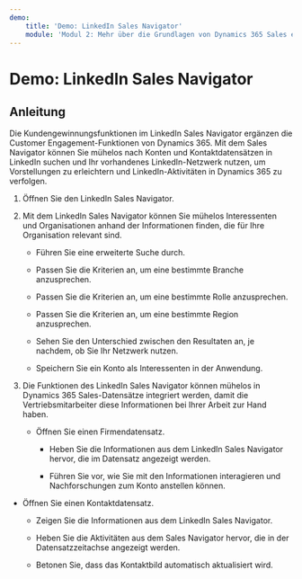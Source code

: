 ```yaml
---
demo:
    title: 'Demo: LinkedIn Sales Navigator'
    module: 'Modul 2: Mehr über die Grundlagen von Dynamics 365 Sales erfahren'
---
```


# Demo: LinkedIn Sales Navigator

## Anleitung

Die Kundengewinnungsfunktionen im LinkedIn Sales Navigator ergänzen die Customer Engagement-Funktionen von Dynamics 365. Mit dem Sales Navigator können Sie mühelos nach Konten und Kontaktdatensätzen in LinkedIn suchen und Ihr vorhandenes LinkedIn-Netzwerk nutzen, um Vorstellungen zu erleichtern und LinkedIn-Aktivitäten in Dynamics 365 zu verfolgen. 

1. Öffnen Sie den LinkedIn Sales Navigator. 

2. Mit dem LinkedIn Sales Navigator können Sie mühelos Interessenten und Organisationen anhand der Informationen finden, die für Ihre Organisation relevant sind. 

	- Führen Sie eine erweiterte Suche durch.

	- Passen Sie die Kriterien an, um eine bestimmte Branche anzusprechen.

	- Passen Sie die Kriterien an, um eine bestimmte Rolle anzusprechen.

	- Passen Sie die Kriterien an, um eine bestimmte Region anzusprechen. 

	- Sehen Sie den Unterschied zwischen den Resultaten an, je nachdem, ob Sie Ihr Netzwerk nutzen. 

	- Speichern Sie ein Konto als Interessenten in der Anwendung. 

3. Die Funktionen des LinkedIn Sales Navigator können mühelos in Dynamics 365 Sales-Datensätze integriert werden, damit die Vertriebsmitarbeiter diese Informationen bei Ihrer Arbeit zur Hand haben. 

	- Öffnen Sie einen Firmendatensatz.

		- Heben Sie die Informationen aus dem LinkedIn Sales Navigator hervor, die im Datensatz angezeigt werden.

		- Führen Sie vor, wie Sie mit den Informationen interagieren und Nachforschungen zum Konto anstellen können. 

- Öffnen Sie einen Kontaktdatensatz.

	- Zeigen Sie die Informationen aus dem LinkedIn Sales Navigator.

	- Heben Sie die Aktivitäten aus dem Sales Navigator hervor, die in der Datensatzzeitachse angezeigt werden.

	- Betonen Sie, dass das Kontaktbild automatisch aktualisiert wird. 
